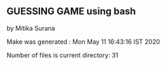 ## GUESSING GAME using bash 
by Mitika Surana

Make was generated : Mon May 11 16:43:16 IST 2020

Number of files is current directory: 31 
